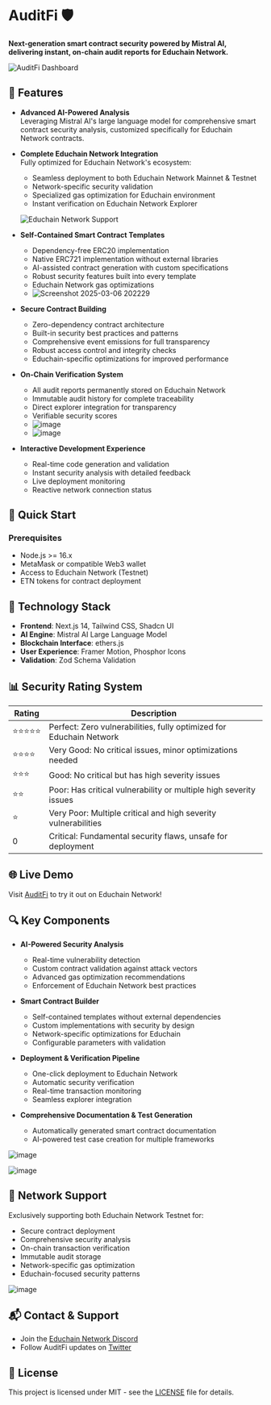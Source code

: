 # AuditFi 🛡️

**Next-generation smart contract security powered by Mistral AI, delivering instant, on-chain audit reports for Educhain Network.**

![AuditFi Dashboard](https://github.com/user-attachments/assets/f35a7bc8-3a5a-43a3-a931-1cae9facf9bf)

## 🌟 Features

- **Advanced AI-Powered Analysis**  
  Leveraging Mistral AI's large language model for comprehensive smart contract security analysis, customized specifically for Educhain Network contracts.

- **Complete Educhain Network Integration**  
  Fully optimized for Educhain Network's ecosystem:
  - Seamless deployment to both Educhain Network Mainnet & Testnet
  - Network-specific security validation
  - Specialized gas optimization for Educhain environment
  - Instant verification on Educhain Network Explorer
  
  ![Educhain Network Support](https://github.com/user-attachments/assets/e14ab2ae-90b1-43aa-ab08-c931eb42045d)

- **Self-Contained Smart Contract Templates**
  - Dependency-free ERC20 implementation
  - Native ERC721 implementation without external libraries
  - AI-assisted contract generation with custom specifications
  - Robust security features built into every template
  - Educhain Network gas optimizations
  - ![Screenshot 2025-03-06 202229](https://github.com/user-attachments/assets/9208b0bb-8b01-46ce-9227-6042d38ddde6)

- **Secure Contract Building**
  - Zero-dependency contract architecture
  - Built-in security best practices and patterns
  - Comprehensive event emissions for full transparency
  - Robust access control and integrity checks
  - Educhain-specific optimizations for improved performance

- **On-Chain Verification System**  
  - All audit reports permanently stored on Educhain Network
  - Immutable audit history for complete traceability
  - Direct explorer integration for transparency
  - Verifiable security scores
  - ![image](https://github.com/user-attachments/assets/a38973b8-3ff5-4f19-aa07-a03671303f3b)
  - ![image](https://github.com/user-attachments/assets/0fa36ed0-8ee6-43ab-b8e6-28b4a9dfcfef)

- **Interactive Development Experience**
  - Real-time code generation and validation
  - Instant security analysis with detailed feedback
  - Live deployment monitoring
  - Reactive network connection status

## 🚀 Quick Start

### Prerequisites
- Node.js >= 16.x
- MetaMask or compatible Web3 wallet
- Access to Educhain Network (Testnet)
- ETN tokens for contract deployment

## 🔧 Technology Stack

- **Frontend**: Next.js 14, Tailwind CSS, Shadcn UI
- **AI Engine**: Mistral AI Large Language Model
- **Blockchain Interface**: ethers.js
- **User Experience**: Framer Motion, Phosphor Icons
- **Validation**: Zod Schema Validation

## 📊 Security Rating System

| Rating | Description |
|--------|-------------|
| ⭐⭐⭐⭐⭐ | Perfect: Zero vulnerabilities, fully optimized for Educhain Network |
| ⭐⭐⭐⭐ | Very Good: No critical issues, minor optimizations needed |
| ⭐⭐⭐ | Good: No critical but has high severity issues |
| ⭐⭐ | Poor: Has critical vulnerability or multiple high severity issues |
| ⭐ | Very Poor: Multiple critical and high severity vulnerabilities |
| 0 | Critical: Fundamental security flaws, unsafe for deployment |

## 🌐 Live Demo
Visit [AuditFi](https://auditfi-Educhain.netlify.app/) to try it out on Educhain Network!

## 🔍 Key Components

- **AI-Powered Security Analysis**
  - Real-time vulnerability detection
  - Custom contract validation against attack vectors
  - Advanced gas optimization recommendations
  - Enforcement of Educhain Network best practices

- **Smart Contract Builder**
  - Self-contained templates without external dependencies
  - Custom implementations with security by design
  - Network-specific optimizations for Educhain
  - Configurable parameters with validation

- **Deployment & Verification Pipeline**
  - One-click deployment to Educhain Network
  - Automatic security verification
  - Real-time transaction monitoring
  - Seamless explorer integration

- **Comprehensive Documentation & Test Generation**
  - Automatically generated smart contract documentation
  - AI-powered test case creation for multiple frameworks

![image](https://github.com/user-attachments/assets/55b934a4-7fd5-42ff-ad19-a2430e508a90)

![image](https://github.com/user-attachments/assets/252eecc8-9bec-4b20-95cc-4125ae6f41ae)

## 🔗 Network Support

Exclusively supporting both Educhain Network Testnet for:
- Secure contract deployment
- Comprehensive security analysis
- On-chain transaction verification
- Immutable audit storage
- Network-specific gas optimization
- Educhain-focused security patterns

![image](https://github.com/user-attachments/assets/cb47e089-9035-483f-a6e8-ac3cdd125b24)

## 📬 Contact & Support

- Join the [Educhain Network Discord](https://discord.gg/Educhain-999612117521010768)
- Follow AuditFi updates on [Twitter](https://x.com/AuditFi_ai)

## 📄 License

This project is licensed under MIT - see the [LICENSE](LICENSE) file for details.
